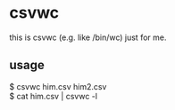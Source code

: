 csvwc
=====

this is csvwc (e.g. like /bin/wc) just for me.

usage
-----
$ csvwc him.csv him2.csv  
$ cat him.csv | csvwc -l
